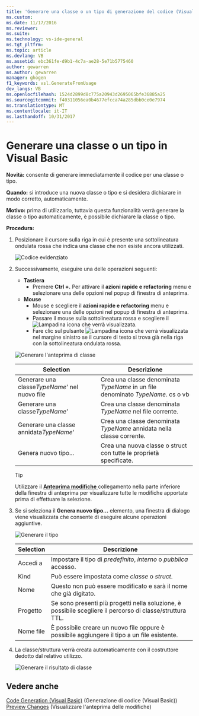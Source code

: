```yaml
---
title: 'Generare una classe o un tipo di generazione del codice (Visual Basic): | Documenti Microsoft'
ms.custom: 
ms.date: 11/17/2016
ms.reviewer: 
ms.suite: 
ms.technology: vs-ide-general
ms.tgt_pltfrm: 
ms.topic: article
ms.devlang: VB
ms.assetid: ebc361fe-d9b1-4c7a-ae28-5e71b5775460
author: gewarren
ms.author: gewarren
manager: ghogen
f1_keywords: vsl.GenerateFromUsage
dev_langs: VB
ms.openlocfilehash: 1524d2899d8c775a20943d2695065bfe36885a25
ms.sourcegitcommit: f40311056ea0b4677efcca74a285dbb0ce0e7974
ms.translationtype: MT
ms.contentlocale: it-IT
ms.lasthandoff: 10/31/2017
---
```

# <a name="generate-a-class-or-type-in-visual-basic"></a>Generare una classe o un tipo in Visual Basic
**Novità:** consente di generare immediatamente il codice per una classe o tipo. 

**Quando:** si introduce una nuova classe o tipo e si desidera dichiarare in modo corretto, automaticamente.  

**Motivo:** prima di utilizzarlo, tuttavia questa funzionalità verrà generare la classe o tipo automaticamente, è possibile dichiarare la classe o tipo. 

**Procedura:**

1. Posizionare il cursore sulla riga in cui è presente una sottolineatura ondulata rossa che indica una classe che non esiste ancora utilizzati.

   ![Codice evidenziato](media/class_highlight.png)

1. Successivamente, eseguire una delle operazioni seguenti:
   * **Tastiera**
     * Premere **Ctrl +.** Per attivare il **azioni rapide e refactoring** menu e selezionare una delle opzioni nel popup di finestra di anteprima.
   * **Mouse**
     * Mouse e scegliere il **azioni rapide e refactoring** menu e selezionare una delle opzioni nel popup di finestra di anteprima.
     * Passare il mouse sulla sottolineatura rossa e scegliere il ![Lampadina](media/bulb.png) icona che verrà visualizzata.
     * Fare clic sul pulsante ![Lampadina](media/bulb.png) icona che verrà visualizzata nel margine sinistro se il cursore di testo si trova già nella riga con la sottolineatura ondulata rossa.

   ![Generare l'anteprima di classe](media/class_preview.png)

   Selection | Descrizione
   --- | ---
   Generare una classe*TypeName*' nel nuovo file | Crea una classe denominata *TypeName* in un file denominato *TypeName*. cs o vb
   Generare una classe*TypeName*' | Crea una classe denominata *TypeName* nel file corrente.
   Generare una classe annidata*TypeName*' | Crea una classe denominata *TypeName* annidata nella classe corrente.
   Genera nuovo tipo... | Crea una nuova classe o struct con tutte le proprietà specificate.

   >[!TIP]
   >Utilizzare il [ **Anteprima modifiche** ](../../ide/preview-changes.md) collegamento nella parte inferiore della finestra di anteprima per visualizzare tutte le modifiche apportate prima di effettuare la selezione.

1. Se si seleziona il **Genera nuovo tipo...**  elemento, una finestra di dialogo viene visualizzata che consente di eseguire alcune operazioni aggiuntive.

   ![Generare il tipo](media/class_newtype.png)

   Selection | Descrizione
   --- | ---
   Accedi a | Impostare il tipo di *predefinito*, *interno* o *pubblica* accesso.
   Kind | Può essere impostata come *classe* o *struct*.
   Nome | Questo non può essere modificato e sarà il nome che già digitato.
   Progetto | Se sono presenti più progetti nella soluzione, è possibile scegliere il percorso di classe/struttura TTL.
   Nome file | È possibile creare un nuovo file oppure è possibile aggiungere il tipo a un file esistente.

1. La classe/struttura verrà creata automaticamente con il costruttore dedotto dal relativo utilizzo.

   ![Generare il risultato di classe](media/class_result.png)

## <a name="see-also"></a>Vedere anche  
[Code Generation (Visual Basic)](../code-generation-vb.md) (Generazione di codice (Visual Basic))  
[Preview Changes](../../ide/preview-changes.md) (Visualizzare l'anteprima delle modifiche)
